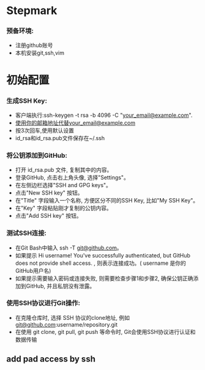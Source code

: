 # Stepmark
### 预备环境:  
- 注册github账号  
- 本机安装git,ssh,vim  

# 初始配置  
 
### 生成SSH Key:  
- 客户端执行:ssh-keygen -t rsa -b 4096 -C "your_email@example.com".  
- 使用你的邮箱地址代替your_email@example.com  
- 按3次回车,使用默认设置  
- id_rsa和id_rsa.pub文件保存在~/.ssh  
### 将公钥添加到GitHub:
- 打开 id_rsa.pub 文件, 复制其中的内容。
- 登录GitHub, 点击右上角头像, 选择"Settings"。
- 在左侧边栏选择"SSH and GPG keys"。
- 点击"New SSH key" 按钮。
- 在"Title" 字段输入一个名称, 方便区分不同的SSH Key, 比如"My SSH Key"。
- 在"Key" 字段粘贴刚才复制的公钥内容。
- 点击"Add SSH key" 按钮。﻿
### 测试SSH连接:
- 在Git Bash中输入 ssh -T git@github.com。
- 如果提示 Hi username! You've successfully authenticated, but GitHub does not provide shell access. , 则表示连接成功。( username 是你的GitHub用户名)
- 如果提示需要输入密码或连接失败, 则需要检查步骤1和步骤2, 确保公钥正确添加到GitHub, 并且私钥没有泄露。
### 使用SSH协议进行Git操作:
- 在克隆仓库时, 选择 SSH 协议的clone地址, 例如 git@github.com:username/repository.git 
- 在使用 git clone, git pull, git push 等命令时, Git会使用SSH协议进行认证和数据传输

## add pad access by ssh
